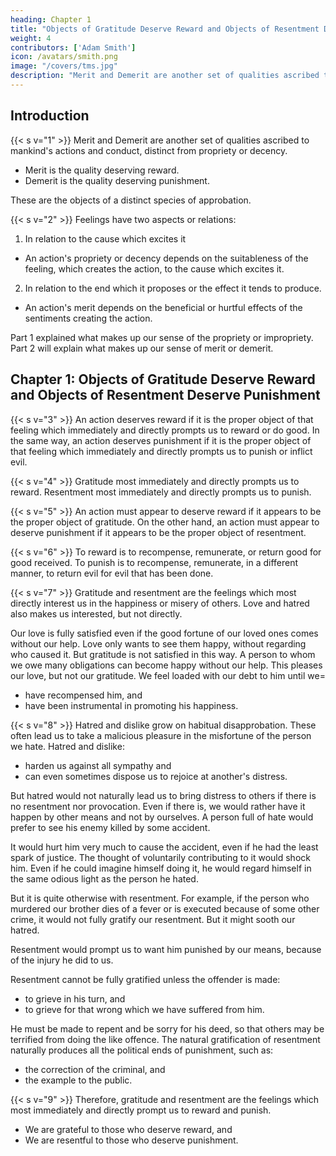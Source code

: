 ```yaml
---
heading: Chapter 1
title: "Objects of Gratitude Deserve Reward and Objects of Resentment Deserve Punishment"
weight: 4
contributors: ['Adam Smith']
icon: /avatars/smith.png
image: "/covers/tms.jpg"
description: "Merit and Demerit are another set of qualities ascribed to mankind's actions and conduct, distinct from propriety or decency"
---
```




## Introduction

{{< s v="1" >}} Merit and Demerit are another set of qualities ascribed to mankind's actions and conduct, distinct from propriety or decency.
- Merit is the quality deserving reward.
- Demerit is the quality deserving punishment.

These are the objects of a distinct species of approbation.


{{< s v="2" >}} Feelings have two aspects or relations:

1. In relation to the cause which excites it
  - An action's propriety or decency depends on the suitableness of the feeling, which creates the action, to the cause which excites it.

2. In relation to the end which it proposes or the effect it tends to produce.
  - An action's merit depends on the beneficial or hurtful effects of the sentiments creating the action.

Part 1 explained what makes up our sense of the propriety or impropriety. Part 2 will explain what makes up our sense of merit or demerit.



## Chapter 1: Objects of Gratitude Deserve Reward and Objects of Resentment Deserve Punishment

{{< s v="3" >}} An action deserves reward if it is the proper object of that feeling which immediately and directly prompts us to reward or do good. In the same way, an action deserves punishment if it is the proper object of that feeling which immediately and directly prompts us to punish or inflict evil.

{{< s v="4" >}} Gratitude most immediately and directly prompts us to reward. Resentment most immediately and directly prompts us to punish.
 
{{< s v="5" >}} An action must appear to deserve reward if it appears to be the proper object of gratitude. On the other hand, an action must appear to deserve punishment if it appears to be the proper object of resentment.
 
{{< s v="6" >}} To reward is to recompense, remunerate, or return good for good received. To punish is to recompense, remunerate, in a different manner, to return evil for evil that has been done.
 
{{< s v="7" >}} Gratitude and resentment are the feelings which most directly interest us in the happiness or misery of others. Love and hatred also makes us interested, but not directly.

Our love is fully satisfied even if the good fortune of our loved ones comes without our help. Love only wants to see them happy, without regarding who caused it. But gratitude is not satisfied in this way. A person to whom we owe many obligations can become happy without our help. This pleases our love, but not our gratitude. We feel loaded with our debt to him until we= 
- have recompensed him, and
- have been instrumental in promoting his happiness.

<!-- But there are none which so directly excite us to be the instruments of happiness or misery. -->
<!-- and esteem grow from acquaintance and habitual approbation.
These make us happy with the good fortune of our loved ones. Consequently, we will be willing to promote it. -->

{{< s v="8" >}} Hatred and dislike grow on habitual disapprobation. These often lead us to take a malicious pleasure in the misfortune of the person we hate. Hatred and dislike: 
- harden us against all sympathy and
- can even sometimes dispose us to rejoice at another's distress.

But hatred would not naturally lead us to bring distress to others if there is no resentment nor provocation. Even if there is, we would rather have it happen by other means and not by ourselves. A person full of hate would prefer to see his enemy killed by some accident.

It would hurt him very much to cause the accident, even if he had the least spark of justice. The thought of voluntarily contributing to it would shock him. Even if he could imagine himself doing it, he would regard himself in the same odious light as the person he hated.

But it is quite otherwise with resentment. For example, if the person who murdered our brother dies of a fever or is executed because of some other crime, it would not fully gratify our resentment. But it might sooth our hatred. 

Resentment would prompt us to want him punished by our means, because of the injury he did to us.

Resentment cannot be fully gratified unless the offender is made:
- to grieve in his turn, and
- to grieve for that wrong which we have suffered from him.

He must be made to repent and be sorry for his deed, so that others may be terrified from doing the like offence. The natural gratification of resentment naturally produces all the political ends of punishment, such as: 
- the correction of the criminal, and
- the example to the public.


{{< s v="9" >}} Therefore, gratitude and resentment are the feelings which most immediately and directly prompt us to reward and punish.
- We are grateful to those who deserve reward, and
- We are resentful to those who deserve punishment.

